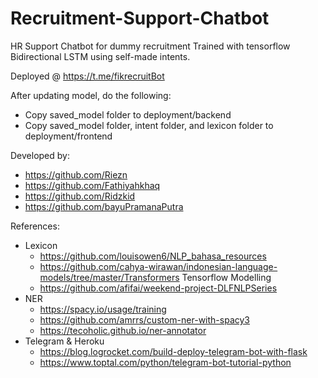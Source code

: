 # Recruitment-Support-Chatbot
HR Support Chatbot for dummy recruitment
Trained with tensorflow Bidirectional LSTM using self-made intents.

Deployed @ https://t.me/fikrecruitBot

After updating model, do the following:
- Copy saved_model folder to deployment/backend
- Copy saved_model folder, intent folder, and lexicon folder to deployment/frontend

Developed by:
- https://github.com/Riezn
- https://github.com/Fathiyahkhaq
- https://github.com/Ridzkid
- https://github.com/bayuPramanaPutra

References:
- Lexicon
    - https://github.com/louisowen6/NLP_bahasa_resources
    - https://github.com/cahya-wirawan/indonesian-language-models/tree/master/Transformers
    Tensorflow Modelling
    - https://github.com/afifai/weekend-project-DLFNLPSeries
- NER
    - https://spacy.io/usage/training
    - https://github.com/amrrs/custom-ner-with-spacy3
    - https://tecoholic.github.io/ner-annotator
- Telegram & Heroku
    - https://blog.logrocket.com/build-deploy-telegram-bot-with-flask
    - https://www.toptal.com/python/telegram-bot-tutorial-python
